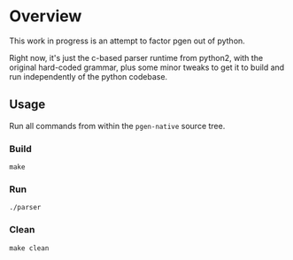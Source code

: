# Overview

This work in progress is an attempt to factor pgen out of python.

Right now, it's just the c-based parser runtime from python2, with the
original hard-coded grammar, plus some minor tweaks to get it to build
and run independently of the python codebase.

## Usage

Run all commands from within the `pgen-native` source tree.

### Build

```
make
```

### Run

```
./parser
```

### Clean

```
make clean
```
